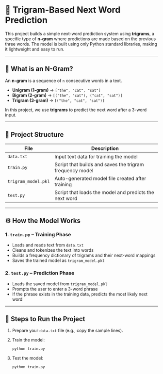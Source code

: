 # 🧠 Trigram-Based Next Word Prediction

This project builds a simple next-word prediction system using **trigrams**, a specific type of **n-gram** where predictions are made based on the previous three words. The model is built using only Python standard libraries, making it lightweight and easy to run.

---

## 📘 What is an N-Gram?

An **n-gram** is a sequence of `n` consecutive words in a text.

- **Unigram (1-gram)** → `["the", "cat", "sat"]`
- **Bigram (2-gram)** → `[("the", "cat"), ("cat", "sat")]`
- **Trigram (3-gram)** → `[("the", "cat", "sat")]`

In this project, we use **trigrams** to predict the next word after a 3-word input.

---

## 📁 Project Structure

| File                | Description                                               |
|---------------------|-----------------------------------------------------------|
| `data.txt`          | Input text data for training the model                    |
| `train.py`          | Script that builds and saves the trigram frequency model  |
| `trigram_model.pkl` | Auto-generated model file created after training          |
| `test.py`           | Script that loads the model and predicts the next word    |

---

## ⚙️ How the Model Works

### 1. `train.py` – Training Phase

- Loads and reads text from `data.txt`
- Cleans and tokenizes the text into words
- Builds a frequency dictionary of trigrams and their next-word mappings
- Saves the trained model as `trigram_model.pkl`

### 2. `test.py` – Prediction Phase

- Loads the saved model from `trigram_model.pkl`
- Prompts the user to enter a 3-word phrase
- If the phrase exists in the training data, predicts the most likely next word

---

## 🚀 Steps to Run the Project

1. Prepare your `data.txt` file (e.g., copy the sample lines).
2. Train the model:

   ```bash
   python train.py
3. Test the model:
   ```bash
   python train.py
